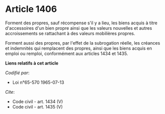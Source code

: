 # Article 1406

Forment des propres, sauf récompense s'il y a lieu, les biens acquis à titre d'accessoires d'un bien propre ainsi que les
valeurs nouvelles et autres accroissements se rattachant à des valeurs mobilières propres. 

Forment aussi des propres, par l'effet de la subrogation réelle, les créances et indemnités qui remplacent des propres, ainsi
que les biens acquis en emploi ou remploi, conformément aux articles 1434 et 1435.

**Liens relatifs à cet article**

_Codifié par_:

  - Loi n°65-570 1965-07-13

_Cite_:

  - Code civil - art. 1434 (V)
  - Code civil - art. 1435 (V)
